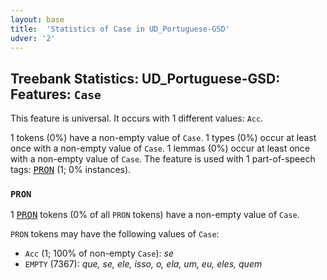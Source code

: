 ```yaml
---
layout: base
title:  'Statistics of Case in UD_Portuguese-GSD'
udver: '2'
---
```


## Treebank Statistics: UD_Portuguese-GSD: Features: `Case`

This feature is universal.
It occurs with 1 different values: `Acc`.

1 tokens (0%) have a non-empty value of `Case`.
1 types (0%) occur at least once with a non-empty value of `Case`.
1 lemmas (0%) occur at least once with a non-empty value of `Case`.
The feature is used with 1 part-of-speech tags: <tt><a href="pt_gsd-pos-PRON.html">PRON</a></tt> (1; 0% instances).

### `PRON`

1 <tt><a href="pt_gsd-pos-PRON.html">PRON</a></tt> tokens (0% of all `PRON` tokens) have a non-empty value of `Case`.

`PRON` tokens may have the following values of `Case`:

* `Acc` (1; 100% of non-empty `Case`): <em>se</em>
* `EMPTY` (7367): <em>que, se, ele, isso, o, ela, um, eu, eles, quem</em>

